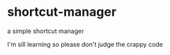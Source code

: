 # shortcut-manager
a simple shortcut manager

I'm sill learning so please don't judge the crappy code
